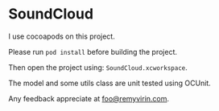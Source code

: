 SoundCloud
==========


I use cocoapods on this project.

Please run `pod install` before building the project.

Then open the project using: `SoundCloud.xcworkspace`.

The model and some utils class are unit tested using OCUnit.

Any feedback appreciate at foo@remyvirin.com.